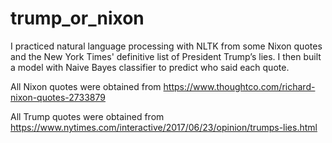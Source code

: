 # trump_or_nixon
I practiced natural language processing with NLTK from some Nixon quotes and the New York Times' definitive list of President Trump’s lies. I then built a model with Naive Bayes classifier to predict who said each quote.

All Nixon quotes were obtained from https://www.thoughtco.com/richard-nixon-quotes-2733879

All Trump quotes were obtained from https://www.nytimes.com/interactive/2017/06/23/opinion/trumps-lies.html
